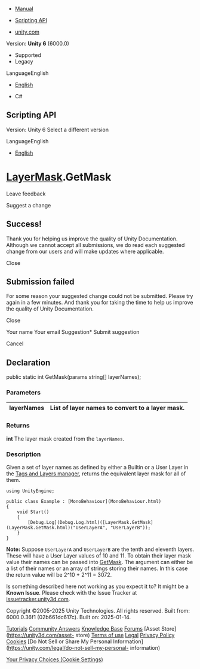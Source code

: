 [ ]()

  * [Manual](../Manual/index.html)
  * [Scripting API](../ScriptReference/index.html)

  * [unity.com](https://unity.com/)

Version: **Unity 6** (6000.0)

  * Supported
  * Legacy

LanguageEnglish

  * [English]()

  * C#

[ ](https://docs.unity3d.com)

## Scripting API

Version: Unity 6 Select a different version

LanguageEnglish

  * [English]()

#  [LayerMask](LayerMask.html).GetMask

Leave feedback

Suggest a change

## Success!

Thank you for helping us improve the quality of Unity Documentation. Although
we cannot accept all submissions, we do read each suggested change from our
users and will make updates where applicable.

Close

## Submission failed

For some reason your suggested change could not be submitted. Please <a>try
again</a> in a few minutes. And thank you for taking the time to help us
improve the quality of Unity Documentation.

Close

Your name Your email Suggestion* Submit suggestion

Cancel

[ ]()

## Declaration

public static int GetMask(params string[] layerNames);

### Parameters

layerNames | List of layer names to convert to a layer mask.  
---|---  
  
### Returns

**int** The layer mask created from the `layerNames`.

### Description

Given a set of layer names as defined by either a Builtin or a User Layer in
the [Tags and Layers manager](../Manual/class-TagManager.html), returns the
equivalent layer mask for all of them.

    
    
    using UnityEngine;  
      
    public class Example : [MonoBehaviour](MonoBehaviour.html)
    {
        void Start()
        {
            [Debug.Log](Debug.Log.html)([LayerMask.GetMask](LayerMask.GetMask.html)("UserLayerA", "UserLayerB"));
        }
    }
    

**Note:** Suppose `UserLayerA` and `UserLayerB` are the tenth and eleventh
layers. These will have a User Layer values of 10 and 11. To obtain their
layer mask value their names can be passed into
[GetMask](LayerMask.GetMask.html). The argument can either be a list of their
names or an array of strings storing their names. In this case the return
value will be 2^10 + 2^11 = 3072.

Is something described here not working as you expect it to? It might be a
**Known Issue**. Please check with the Issue Tracker at
[issuetracker.unity3d.com](https://issuetracker.unity3d.com).

Copyright ©2005-2025 Unity Technologies. All rights reserved. Built from:
6000.0.36f1 (02b661dc617c). Built on: 2025-01-14.

[Tutorials](https://unity3d.com/learn) [Community
Answers](https://answers.unity3d.com) [Knowledge
Base](https://support.unity3d.com/hc/en-us)
[Forums](https://forum.unity3d.com) [Asset Store](https://unity3d.com/asset-
store) [Terms of use](https://docs.unity3d.com/Manual/TermsOfUse.html)
[Legal](https://unity.com/legal) [Privacy
Policy](https://unity.com/legal/privacy-policy)
[Cookies](https://unity.com/legal/cookie-policy) [Do Not Sell or Share My
Personal Information](https://unity.com/legal/do-not-sell-my-personal-
information)

[Your Privacy Choices (Cookie Settings)](javascript:void\(0\);)

